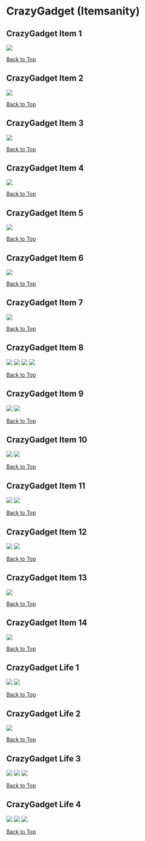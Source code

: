 # CrazyGadget (Itemsanity)

## CrazyGadget Item 1
![](./CrazyGadget/item-1-1.png)

[Back to Top](#)

## CrazyGadget Item 2
![](./CrazyGadget/item-2-1.png)

[Back to Top](#)

## CrazyGadget Item 3
![](./CrazyGadget/item-3-1.png)

[Back to Top](#)

## CrazyGadget Item 4
![](./CrazyGadget/item-4-1.png)

[Back to Top](#)

## CrazyGadget Item 5
![](./CrazyGadget/item-5-1.png)

[Back to Top](#)

## CrazyGadget Item 6
![](./CrazyGadget/item-6-1.png)

[Back to Top](#)

## CrazyGadget Item 7
![](./CrazyGadget/item-7-1.png)

[Back to Top](#)

## CrazyGadget Item 8
![](./CrazyGadget/item-8-1.png)
![](./CrazyGadget/item-8-2.png)
![](./CrazyGadget/item-8-3.png)
![](./CrazyGadget/item-8-4.png)

[Back to Top](#)

## CrazyGadget Item 9
![](./CrazyGadget/item-9-1.png)
![](./CrazyGadget/item-9-2.png)

[Back to Top](#)

## CrazyGadget Item 10
![](./CrazyGadget/item-10-1.png)
![](./CrazyGadget/item-10-2.png)

[Back to Top](#)

## CrazyGadget Item 11
![](./CrazyGadget/item-11-1.png)
![](./CrazyGadget/item-11-2.png)

[Back to Top](#)

## CrazyGadget Item 12
![](./CrazyGadget/item-12-1.png)
![](./CrazyGadget/item-12-2.png)

[Back to Top](#)

## CrazyGadget Item 13
![](./CrazyGadget/item-13-1.png)

[Back to Top](#)

## CrazyGadget Item 14
![](./CrazyGadget/item-14-1.png)

[Back to Top](#)

## CrazyGadget Life 1
![](./CrazyGadget/life-1-1.png)
![](./CrazyGadget/life-1-2.png)

[Back to Top](#)

## CrazyGadget Life 2
![](./CrazyGadget/life-2-1.png)

[Back to Top](#)

## CrazyGadget Life 3
![](./CrazyGadget/life-3-1.png)
![](./CrazyGadget/life-3-2.png)
![](./CrazyGadget/life-3-3.png)

[Back to Top](#)

## CrazyGadget Life 4
![](./CrazyGadget/life-4-1.png)
![](./CrazyGadget/life-4-2.png)
![](./CrazyGadget/life-4-3.png)

[Back to Top](#)

